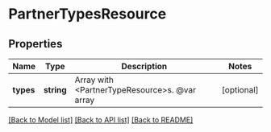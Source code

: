 # PartnerTypesResource

## Properties
Name | Type | Description | Notes
------------ | ------------- | ------------- | -------------
**types** | **string** | Array with &lt;PartnerTypeResource&gt;s. @var array | [optional] 

[[Back to Model list]](../README.md#documentation-for-models) [[Back to API list]](../README.md#documentation-for-api-endpoints) [[Back to README]](../README.md)


